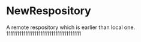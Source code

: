 # NewRespository
A remote respository which is earlier than local one.
11111111111111111111111111111111111
